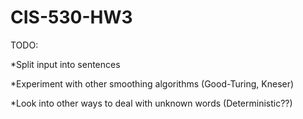# CIS-530-HW3
TODO: 

*Split input into sentences

*Experiment with other smoothing algorithms (Good-Turing, Kneser)

*Look into other ways to deal with unknown words (Deterministic??)
